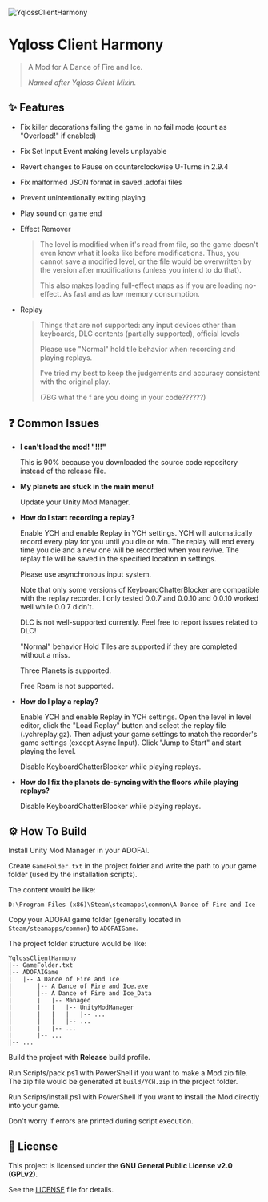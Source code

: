 ![YqlossClientHarmony](https://socialify.git.ci/Necron-Dev/YqlossClientHarmony/image?custom_description=An+ADOFAI+Mod+created+by+Yqloss+%E2%99%A5&custom_language=C%23&description=1&font=JetBrains+Mono&forks=1&issues=1&language=1&name=1&pulls=1&stargazers=1&theme=Auto)

# Yqloss Client Harmony

> A Mod for A Dance of Fire and Ice.
>
> *Named after Yqloss Client Mixin.*

## ✨ Features

* Fix killer decorations failing the game in no fail mode (count as "Overload!" if enabled)

* Fix Set Input Event making levels unplayable

* Revert changes to Pause on counterclockwise U-Turns in 2.9.4

* Fix malformed JSON format in saved .adofai files

* Prevent unintentionally exiting playing

* Play sound on game end

* Effect Remover

  > The level is modified when it's read from file, so the game doesn't even
  > know what it looks like before modifications. Thus, you cannot save a
  > modified level, or the file would be overwritten by the version after
  > modifications (unless you intend to do that).
  >
  > This also makes loading full-effect maps as if you are loading no-effect.
  > As fast and as low memory consumption.

* Replay

  > Things that are not supported: any input devices other than keyboards,
  > DLC contents (partially supported), official levels
  >
  > Please use "Normal" hold tile behavior when recording and playing replays.
  >
  > I've tried my best to keep the judgements and accuracy consistent
  > with the original play.
  >
  > (7BG what the f are you doing in your code??????)

## ❓ Common Issues

* **I can't load the mod! "!!!"**

  This is 90% because you downloaded the source code repository instead of the release file.

* **My planets are stuck in the main menu!**

  Update your Unity Mod Manager.

* **How do I start recording a replay?**

  Enable YCH and enable Replay in YCH settings. YCH will automatically record every play for you
  until you die or win. The replay will end every time you die and a new one will be recorded when
  you revive. The replay file will be saved in the specified location in settings.

  Please use asynchronous input system.

  Note that only some versions of KeyboardChatterBlocker are compatible with the replay recorder.
  I only tested 0.0.7 and 0.0.10 and 0.0.10 worked well while 0.0.7 didn't.

  DLC is not well-supported currently. Feel free to report issues related to DLC!

  "Normal" behavior Hold Tiles are supported if they are completed without a miss.

  Three Planets is supported.

  Free Roam is not supported.

* **How do I play a replay?**

  Enable YCH and enable Replay in YCH settings. Open the level in level editor, click the "Load Replay"
  button and select the replay file (.ychreplay.gz). Then adjust your game settings to match the
  recorder's game settings (except Async Input). Click "Jump to Start" and start playing the level.

  Disable KeyboardChatterBlocker while playing replays.

* **How do I fix the planets de-syncing with the floors while playing replays?**

  Disable KeyboardChatterBlocker while playing replays.

## ⚙️ How To Build

Install Unity Mod Manager in your ADOFAI.

Create `GameFolder.txt` in the project folder and write the path to your game folder (used by the installation scripts).

The content would be like:

```text
D:\Program Files (x86)\Steam\steamapps\common\A Dance of Fire and Ice
```

Copy your ADOFAI game folder (generally located in `Steam/steamapps/common`) to `ADOFAIGame`.

The project folder structure would be like:

```text
YqlossClientHarmony
|-- GameFolder.txt
|-- ADOFAIGame
|   |-- A Dance of Fire and Ice
|       |-- A Dance of Fire and Ice.exe
|       |-- A Dance of Fire and Ice_Data
|       |   |-- Managed
|       |   |   |-- UnityModManager
|       |   |   |   |-- ...
|       |   |   |-- ...
|       |   |-- ...
|       |-- ...
|-- ...
```

Build the project with **Release** build profile.

Run Scripts/pack.ps1 with PowerShell if you want to make a Mod zip file. The zip file would be generated at
`build/YCH.zip` in the project folder.

Run Scripts/install.ps1 with PowerShell if you want to install the Mod directly into your game.

Don't worry if errors are printed during script execution.

## 📄 License

This project is licensed under the **GNU General Public License v2.0 (GPLv2)**.

See the [LICENSE](LICENSE) file for details.

